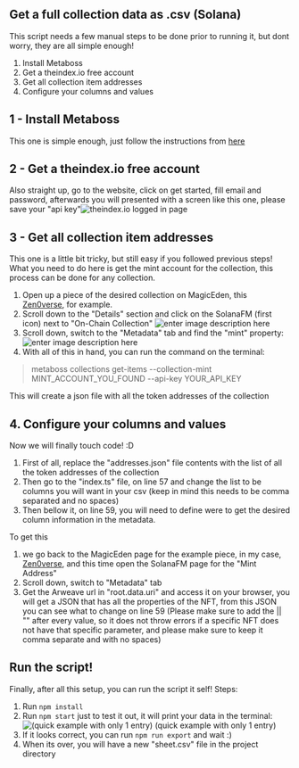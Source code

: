 

## Get a full collection data as .csv (Solana)

This script needs a few manual steps to be done prior to running it, but dont worry, they are all simple enough!
 1.  Install Metaboss
 2. Get a theindex.io free account
 3. Get all collection item addresses
 4. Configure your columns and values

## 1 - Install Metaboss
This one is simple enough, just follow the instructions from [here](https://metaboss.rs/installation.html)

## 2 - Get a theindex.io free account
Also straight up, go to the website, click on get started, fill email and password, afterwards you will presented with a screen like this one, please save your "api key"![theindex.io logged in page](https://i.imgur.com/U81WcdF.png)

##  3 - Get all collection item addresses
This one is a little bit tricky, but still easy if you followed previous steps!
What you need to do here is get the mint account for the collection, this process can be done for any collection.

 1. Open up a piece of the desired collection on MagicEden, this [Zen0verse](https://magiceden.io/item-details/9F68MY1EHMc4wMiutRbXg9LWrMMCr8H9B9rUV8HzncXS?name=Sand-Jurassic---#664), for example.
 2. Scroll down to the "Details" section and click on the SolanaFM (first icon) next to "On-Chain Collection"
![enter image description here](https://i.imgur.com/j39GUs3.png)
3. Scroll down, switch to the "Metadata" tab and find the "mint" property:
![enter image description here](https://i.imgur.com/duYmV97.png)
4. With all of this in hand, you can run the command on the terminal:

> metaboss collections get-items --collection-mint
> MINT_ACCOUNT_YOU_FOUND --api-key
> YOUR_API_KEY

This will create a json file with all the token addresses of the collection

## 4. Configure your columns and values
Now we will finally touch code! :D
1. First of all, replace the "addresses.json" file contents with the list of all the token addresses of the collection
2.  Then go to the "index.ts" file, on line 57 and change the list to be columns you will want in your csv (keep in mind this needs to be comma separated and no spaces)
3. Then bellow it, on line 59, you will need to define were to get the desired column information in the metadata.

To get this
1. we go back to the MagicEden page for the example piece, in my case, [Zen0verse](https://magiceden.io/item-details/9F68MY1EHMc4wMiutRbXg9LWrMMCr8H9B9rUV8HzncXS?name=Sand-Jurassic---#664),  and this time open the SolanaFM page for the "Mint Address"
2. Scroll down, switch to "Metadata" tab
3. Get the Arweave url in "root.data.uri" and access it on your browser, you will get a JSON that has all the properties of the NFT, from this JSON you can see what to change on line 59 (Please make sure to add the || "" after every value, so it does not throw errors if a specific NFT does not have that specific parameter, and please make sure to keep it comma separate and with no spaces) 

## Run the script!
Finally, after all this setup, you can run the script it self!
Steps:

 1. Run `npm install`
 2. Run `npm start` just to test it out, it will print your data in the terminal:
 ![(quick example with only 1 entry)](https://i.imgur.com/1hkw6af.png)
(quick example with only 1 entry)
3. If it looks correct, you can run `npm run export` and wait :)
4. When its over, you will have a new "sheet.csv" file in the project directory